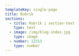 ```yaml
---
templateKey: single-page
title: Rubrik
sections:
  - title: Rubrik i section-text
    type: text
  - image: /img/blog-index.jpg
    type: image
  - number: 12313
    type: number
---
```


